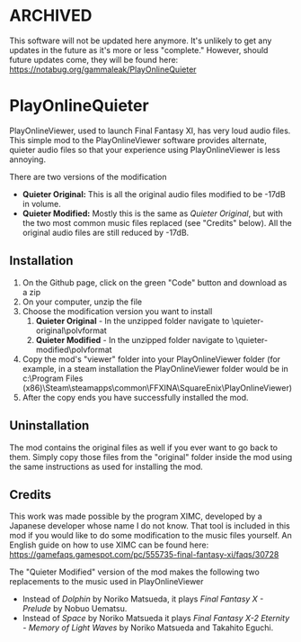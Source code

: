 # ARCHIVED
This software will not be updated here anymore. It's unlikely to get any updates in the future as it's more or less "complete." However, should future updates come, they will be found here:
https://notabug.org/gammaleak/PlayOnlineQuieter

# PlayOnlineQuieter
PlayOnlineViewer, used to launch Final Fantasy XI, has very loud audio files.
This simple mod to the PlayOnlineViewer software provides alternate, quieter
audio files so that your experience using PlayOnlineViewer is less annoying.

There are two versions of the modification
*	**Quieter Original:** This is all the original audio files modified to be
	-17dB in volume.
*	**Quieter Modified:** Mostly this is the same as *Quieter Original*, but
	with the two most common music files replaced (see "Credits" below). All
	the original audio files are still reduced by -17dB.

## Installation 
1.	On the Github page, click on the green "Code" button and download as a zip
2.	On your computer, unzip the file
3.	Choose the modification version you want to install
	1. **Quieter Original** - In the unzipped folder navigate to \quieter-original\polvformat
	2. **Quieter Modified** - In the unzipped folder navigate to \quieter-modified\polvformat
4.	Copy the mod's "viewer" folder into your PlayOnlineViewer folder (for
	example, in a steam installation the PlayOnlineViewer folder would be in
	c:\Program Files (x86)\Steam\steamapps\common\FFXINA\SquareEnix\PlayOnlineViewer)
5.	After the copy ends you have successfully installed the mod.

## Uninstallation
The mod contains the original files as well if you ever want to go back to them.
Simply copy those files from the "original" folder inside the mod using the same
instructions as used for installing the mod.

## Credits
This work was made possible by the program XIMC, developed by a Japanese
developer whose name I do not know. That tool is included in this mod if you
would like to do some modification to the music files yourself. An English guide
on how to use XIMC can be found here: https://gamefaqs.gamespot.com/pc/555735-final-fantasy-xi/faqs/30728

The "Quieter Modified" version of the mod makes the following two replacements
to the music used in PlayOnlineViewer
*	Instead of *Dolphin* by Noriko Matsueda, it plays *Final Fantasy X - Prelude*
	by Nobuo Uematsu.
*	Instead of *Space* by Noriko Matsueda it plays *Final Fantasy X-2 Eternity -
	Memory of Light Waves* by Noriko Matsueda and Takahito Eguchi.
